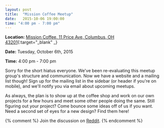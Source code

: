 ```yaml
---
layout: post
title:  "Mission Coffee Meetup"
date:   2015-10-06 19:00:00
time: "4:00 pm - 7:00 pm"
---
```

**Location:** [Mission Coffee, 11 Price Ave, Columbus, OH 43201](https://www.google.com/maps/place/Mission+Coffee+Co.+LLC/@39.9805566,-83.0046931,19.5z/data=!4m2!3m1!1s0x0000000000000000:0x0c6fccff56e2d8df!6m1!1e1){:target="_blank" _}

**Date:** Tuesday, October 6th, 2015

**Time:** 4:00 pm - 7:00 pm

Sorry for the short hiatus everyone.  We've been re-evaluating this meetup group's structure and communication.  Now we have a website and a mailing list though!  Sign up for the mailing list in the sidebar (or header if you're on mobile), and we'll notify you via email about upcoming meetups.

As always, the plan is to show up at the coffee shop and work on our own projects for a few hours and meet some other people doing the same.  Still figuring out your project?  Come bounce some ideas off of us if you want.  Need a second set of eyes for a new design?  Find them here!

{% comment %}
Join the discussion on [Reddit](https://www.reddit.com).
{% endcomment %}
